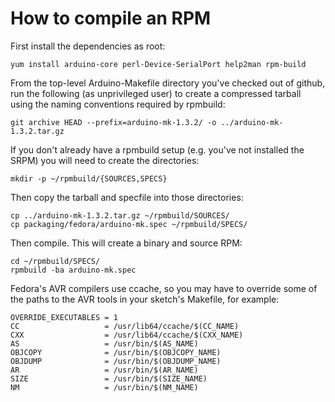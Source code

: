 # How to compile an RPM

First install the dependencies as root:

    yum install arduino-core perl-Device-SerialPort help2man rpm-build

From the top-level Arduino-Makefile directory you've checked out of github, run the following (as unprivileged user) to create a compressed tarball using the naming conventions required by rpmbuild:

    git archive HEAD --prefix=arduino-mk-1.3.2/ -o ../arduino-mk-1.3.2.tar.gz

If you don't already have a rpmbuild setup (e.g. you've not installed the SRPM) you will need to create the directories:

    mkdir -p ~/rpmbuild/{SOURCES,SPECS}

Then copy the tarball and specfile into those directories:

    cp ../arduino-mk-1.3.2.tar.gz ~/rpmbuild/SOURCES/
    cp packaging/fedora/arduino-mk.spec ~/rpmbuild/SPECS/

Then compile. This will create a binary and source RPM:

    cd ~/rpmbuild/SPECS/
    rpmbuild -ba arduino-mk.spec

Fedora's AVR compilers use ccache, so you may have to override some of the paths to the AVR tools in your sketch's Makefile, for example:

    OVERRIDE_EXECUTABLES = 1
    CC                   = /usr/lib64/ccache/$(CC_NAME)
    CXX                  = /usr/lib64/ccache/$(CXX_NAME)
    AS                   = /usr/bin/$(AS_NAME)
    OBJCOPY              = /usr/bin/$(OBJCOPY_NAME)
    OBJDUMP              = /usr/bin/$(OBJDUMP_NAME)
    AR                   = /usr/bin/$(AR_NAME)
    SIZE                 = /usr/bin/$(SIZE_NAME)
    NM                   = /usr/bin/$(NM_NAME)
